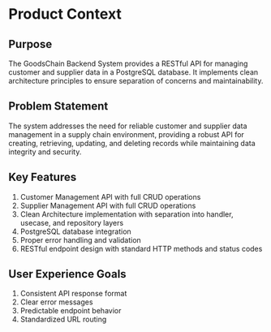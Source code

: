 # Product Context

## Purpose
The GoodsChain Backend System provides a RESTful API for managing customer and supplier data in a PostgreSQL database. It implements clean architecture principles to ensure separation of concerns and maintainability.

## Problem Statement
The system addresses the need for reliable customer and supplier data management in a supply chain environment, providing a robust API for creating, retrieving, updating, and deleting records while maintaining data integrity and security.

## Key Features
1. Customer Management API with full CRUD operations
2. Supplier Management API with full CRUD operations
3. Clean Architecture implementation with separation into handler, usecase, and repository layers
4. PostgreSQL database integration
5. Proper error handling and validation
6. RESTful endpoint design with standard HTTP methods and status codes

## User Experience Goals
1. Consistent API response format
2. Clear error messages
3. Predictable endpoint behavior
4. Standardized URL routing
